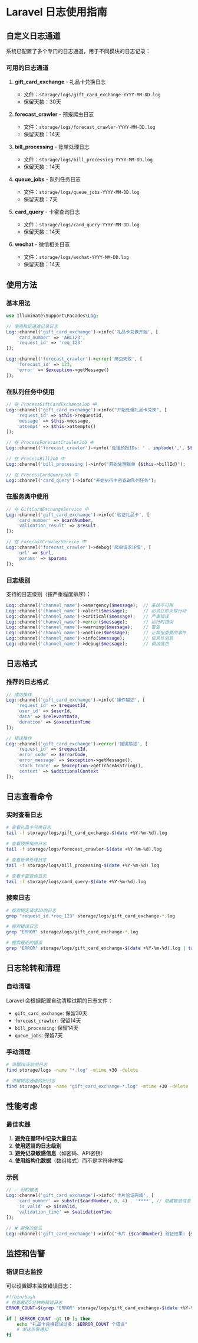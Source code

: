 # Laravel 日志使用指南

## 自定义日志通道

系统已配置了多个专门的日志通道，用于不同模块的日志记录：

### 可用的日志通道

1. **gift_card_exchange** - 礼品卡兑换日志
   - 文件：`storage/logs/gift_card_exchange-YYYY-MM-DD.log`
   - 保留天数：30天

2. **forecast_crawler** - 预报爬虫日志
   - 文件：`storage/logs/forecast_crawler-YYYY-MM-DD.log`
   - 保留天数：14天

3. **bill_processing** - 账单处理日志
   - 文件：`storage/logs/bill_processing-YYYY-MM-DD.log`
   - 保留天数：14天

4. **queue_jobs** - 队列任务日志
   - 文件：`storage/logs/queue_jobs-YYYY-MM-DD.log`
   - 保留天数：7天

5. **card_query** - 卡密查询日志
   - 文件：`storage/logs/card_query-YYYY-MM-DD.log`
   - 保留天数：14天

6. **wechat** - 微信相关日志
   - 文件：`storage/logs/wechat-YYYY-MM-DD.log`
   - 保留天数：14天

## 使用方法

### 基本用法

```php
use Illuminate\Support\Facades\Log;

// 使用指定通道记录日志
Log::channel('gift_card_exchange')->info('礼品卡兑换开始', [
    'card_number' => 'ABC123',
    'request_id' => 'req_123'
]);

Log::channel('forecast_crawler')->error('爬虫失败', [
    'forecast_id' => 123,
    'error' => $exception->getMessage()
]);
```

### 在队列任务中使用

```php
// 在 ProcessGiftCardExchangeJob 中
Log::channel('gift_card_exchange')->info("开始处理礼品卡兑换", [
    'request_id' => $this->requestId,
    'message' => $this->message,
    'attempt' => $this->attempts()
]);

// 在 ProcessForecastCrawlerJob 中
Log::channel('forecast_crawler')->info('处理预报IDs: ' . implode(',', $this->forecastIds));

// 在 ProcessBillJob 中
Log::channel('bill_processing')->info("开始处理账单 {$this->billId}");

// 在 ProcessCardQueryJob 中
Log::channel('card_query')->info("开始执行卡密查询队列任务");
```

### 在服务类中使用

```php
// 在 GiftCardExchangeService 中
Log::channel('gift_card_exchange')->info('验证礼品卡', [
    'card_number' => $cardNumber,
    'validation_result' => $result
]);

// 在 ForecastCrawlerService 中
Log::channel('forecast_crawler')->debug('爬虫请求详情', [
    'url' => $url,
    'params' => $params
]);
```

### 日志级别

支持的日志级别（按严重程度排序）：

```php
Log::channel('channel_name')->emergency($message);  // 系统不可用
Log::channel('channel_name')->alert($message);      // 必须立即采取行动
Log::channel('channel_name')->critical($message);   // 严重错误
Log::channel('channel_name')->error($message);      // 运行时错误
Log::channel('channel_name')->warning($message);    // 警告
Log::channel('channel_name')->notice($message);     // 正常但重要的事件
Log::channel('channel_name')->info($message);       // 信息性消息
Log::channel('channel_name')->debug($message);      // 调试信息
```

## 日志格式

### 推荐的日志格式

```php
// 成功操作
Log::channel('gift_card_exchange')->info('操作描述', [
    'request_id' => $requestId,
    'user_id' => $userId,
    'data' => $relevantData,
    'duration' => $executionTime
]);

// 错误操作
Log::channel('gift_card_exchange')->error('错误描述', [
    'request_id' => $requestId,
    'error_code' => $errorCode,
    'error_message' => $exception->getMessage(),
    'stack_trace' => $exception->getTraceAsString(),
    'context' => $additionalContext
]);
```

## 日志查看命令

### 实时查看日志

```bash
# 查看礼品卡兑换日志
tail -f storage/logs/gift_card_exchange-$(date +%Y-%m-%d).log

# 查看预报爬虫日志
tail -f storage/logs/forecast_crawler-$(date +%Y-%m-%d).log

# 查看账单处理日志
tail -f storage/logs/bill_processing-$(date +%Y-%m-%d).log

# 查看卡密查询日志
tail -f storage/logs/card_query-$(date +%Y-%m-%d).log
```

### 搜索日志

```bash
# 搜索特定请求ID的日志
grep "request_id.*req_123" storage/logs/gift_card_exchange-*.log

# 搜索错误日志
grep "ERROR" storage/logs/gift_card_exchange-*.log

# 搜索最近的错误
grep "ERROR" storage/logs/gift_card_exchange-$(date +%Y-%m-%d).log | tail -10
```

## 日志轮转和清理

### 自动清理

Laravel 会根据配置自动清理过期的日志文件：

- `gift_card_exchange`: 保留30天
- `forecast_crawler`: 保留14天
- `bill_processing`: 保留14天
- `queue_jobs`: 保留7天

### 手动清理

```bash
# 清理30天前的日志
find storage/logs -name "*.log" -mtime +30 -delete

# 清理特定通道的旧日志
find storage/logs -name "gift_card_exchange-*.log" -mtime +30 -delete
```

## 性能考虑

### 最佳实践

1. **避免在循环中记录大量日志**
2. **使用适当的日志级别**
3. **避免记录敏感信息**（如密码、API密钥）
4. **使用结构化数据**（数组格式）而不是字符串拼接

### 示例

```php
// ✅ 好的做法
Log::channel('gift_card_exchange')->info('卡片验证完成', [
    'card_number' => substr($cardNumber, 0, 4) . '****', // 隐藏敏感信息
    'is_valid' => $isValid,
    'validation_time' => $validationTime
]);

// ❌ 避免的做法
Log::channel('gift_card_exchange')->info("卡片 {$cardNumber} 验证结果: {$isValid}");
```

## 监控和告警

### 错误日志监控

可以设置脚本监控错误日志：

```bash
#!/bin/bash
# 检查最近5分钟的错误日志
ERROR_COUNT=$(grep "ERROR" storage/logs/gift_card_exchange-$(date +%Y-%m-%d).log | grep "$(date -d '5 minutes ago' '+%Y-%m-%d %H:%M')" | wc -l)

if [ $ERROR_COUNT -gt 10 ]; then
    echo "礼品卡兑换错误过多: $ERROR_COUNT 个错误"
    # 发送告警通知
fi
``` 
